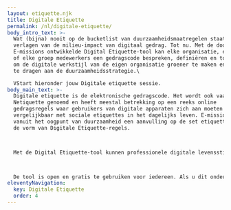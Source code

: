 ```yaml
---
layout: etiquette.njk
title: Digitale Etiquette
permalink: /nl/digitale-etiquette/
body_intro_text: >-
  Wat (bijna) nooit op de bucketlist van duurzaamheidsmaatregelen staat, is het
  verlagen van de milieu-impact van digitaal gedrag. Tot nu. Met de door
  E-missions ontwikkelde Digital Etiquette-tool kan elke organisatie, elk team
  of elke groep medewerkers een gedragscode bespreken, definiëren en toepassen
  om de digitale werkstijl van de eigen organisatie groener te maken en zo bij
  te dragen aan de duurzaamheidsstrategie.\

  VStart hieronder jouw Digitale etiquette sessie.
body_main_text: >-
  Digitale etiquette is de elektronische gedragscode. Het wordt ook vaak
  Netiquette genoemd en heeft meestal betrekking op een reeks online
  gedragsregels waar gebruikers van digitale apparaten zich aan moeten houden,
  vergelijkbaar met sociale etiquettes in het dagelijks leven. E-missions voegt
  vanuit het oogpunt van duurzaamheid een aanvulling op de set etiquettes toe in
  de vorm van Digitale Etiquette-regels.



  Met de Digital Etiquette-tool kunnen professionele digitale levensstijlen worden gemeten en kunnen strategieën voor duurzaamheidsmaatregelen en mitigatie worden ontwikkeld. Er wordt hierin gefocust op vier thema’s:  cloud storage, email, social media en video conferencing. Elk thema heeft een aantal concrete acties om de ambities smart te maken.  Op deze manier kan het een onderdeel worden van duurzaamheidsrapportage.



  De tool is open en gratis te gebruiken voor iedereen. Als u dit onder begeleiding wilt doen met een sessie Digitale Etiquette bij uw organisatie, neem dan contact op met: rodolfo \[@] in4art.eu
eleventyNavigation:
  key: Digitale Etiquette
  order: 4
---
```

